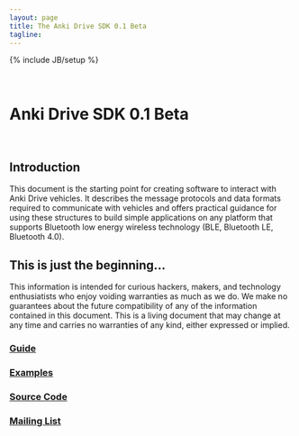 ```yaml
---
layout: page
title: The Anki Drive SDK 0.1 Beta
tagline: 
---
```

{% include JB/setup %}

<br />

<h1>Anki Drive SDK 0.1 Beta</h1>
<br />

## Introduction

This document is the starting point for creating software to interact with Anki Drive vehicles. It describes the message protocols and data formats required to communicate with vehicles and offers practical guidance for using these structures to build simple applications on any platform that supports Bluetooth low energy wireless technology (BLE, Bluetooth LE, Bluetooth 4.0).

## This is just the beginning...

This information is intended for curious hackers, makers, and technology enthusiatists who enjoy voiding warranties as much as we do. We make no guarantees about the future compatibility of any of the information contained in this document. This is a living document that may change at any time and carries no warranties of any kind, either expressed or implied.

<div class='row'>
  <div class='sdk-home-links col-md-3'><a href='docs/programming-guide'><h3>Guide</h3></a></div>
  <div class='sdk-home-links col-md-3'><a href='https://github.com/anki/drive-sdk/tree/master/examples'><h3>Examples</h3></a></div>
  <div class='sdk-home-links col-md-3'><a href='https://github.com/anki/drive-sdk'><h3>Source Code</h3></a></div>
  <div class='sdk-home-links col-md-3'>
    <a href='https://groups.google.com/a/anki.com/forum/#!forum/anki-dev/join'><h3>Mailing List</h3></a>
  </div>
</div>


<br />
<div class='divider'> </div>
<br />

[drive-sdk-doc]: /docs/programming-guide.html

